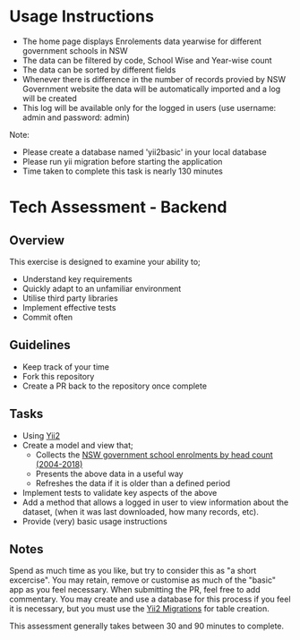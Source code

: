 # Usage Instructions

* The home page displays Enrolements data yearwise for different government schools in NSW
* The data can be filtered by code, School Wise and Year-wise count
* The data can be sorted by different fields
* Whenever there is difference in the number of records provied by NSW Government website the data will be automatically imported and a log will be created
* This log will be available only for the logged in users (use username: admin and password: admin)

Note: 
* Please create a database named 'yii2basic' in your local database
* Please run yii migration before starting the application 
* Time taken to complete this task is nearly 130 minutes

# Tech Assessment - Backend

## Overview
This exercise is designed to examine your ability to;

* Understand key requirements
* Quickly adapt to an unfamiliar environment
* Utilise third party libraries
* Implement effective tests
* Commit often

## Guidelines
* Keep track of your time
* Fork this repository
* Create a PR back to the repository once complete

## Tasks
* Using [Yii2](https://github.com/yiisoft/yii2-app-basic)
* Create a model and view that;
   * Collects the [NSW government school enrolments by head count (2004-2018)](https://data.cese.nsw.gov.au/data/dataset/nsw-government-school-enrolments-by-head-count)
   * Presents the above data in a useful way
   * Refreshes the data if it is older than a defined period
* Implement tests to validate key aspects of the above
* Add a method that allows a logged in user to view information about the dataset, (when it was last downloaded, how many records, etc).
* Provide (very) basic usage instructions

## Notes
Spend as much time as you like, but try to consider this as "a short excercise".
You may retain, remove or customise as much of the "basic" app as you feel necessary.
When submitting the PR, feel free to add commentary.
You may create and use a database for this process if you feel it is necessary, but you must use the [Yii2 Migrations](http://www.yiiframework.com/doc-2.0/guide-db-migrations.html) for table creation.

This assessment generally takes between 30 and 90 minutes to complete.
